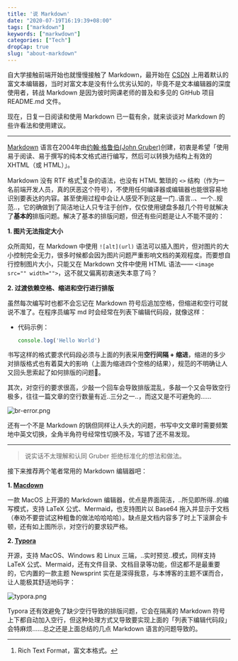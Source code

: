 ```yaml
---
title: '说 Markdown'
date: "2020-07-19T16:19:39+08:00"
tags: ["markdown"]
keywords: ["markwdown"]
categories: ["Tech"]
dropCap: true
slug: "about-markdown"
---
```

自大学接触前端开始也就慢慢接触了 Markdown，最开始在 [CSDN](https://blog.csdn.net/Xue_zenghui) 上用着默认的富文本编辑器，当时对富文本是没有什么优劣认知的，毕竟不是文本编辑器的深度使用者，转战 Markdown 是因为彼时网课老师的普及和多见的 GitHub 项目 README.md 文件。

现在，日复一日阅读和使用 Markdown 已一载有余，就来谈谈对 Markdown 的些许看法和使用建议。

---

[Markdown](https://daringfireball.net/projects/markdown/) 语言在2004年由[约翰·格鲁伯(John Gruber)](https://zh.wikipedia.org/wiki/%E7%B4%84%E7%BF%B0%C2%B7%E6%A0%BC%E9%AD%AF%E4%BC%AF)创建，初衷是希望「使用易于阅读、易于撰写的纯本文格式进行编写，然后可以转换为结构上有效的 XHTML（或 HTML）」。

Markdown 没有 RTF 格式[^1]复杂的语法，也没有 HTML 繁琐的 `<>` 结构（作为一名前端开发人员，真的厌恶这个符号），不使用任何编译器或编辑器也能很容易地识别要表达的内容。甚至使用过程中会让人感受不到这是一门..语言..、一个..规范..，它的确做到了简洁地让人只专注于创作，仅仅使用键盘多敲几个符号就解决了**基本的**排版问题。解决了基本的排版问题，但还有些问题是让人不能不提的：


**1. 图片无法指定大小**

众所周知，在 Markdown 中使用 `![alt](url)` 语法可以插入图片，但对图片的大小控制完全无力，很多时候都会因为图片问题严重影响文档的美观程度。而要想自行控制图片大小，只能又在 Markdown 文件中使用 HTML 语法—— `<image src="" width="">`，这不就又偏离初衷迷失本意了吗？

**2. 过渡依赖空格、缩进和空行进行排版**

虽然每次编写时也都不会忘记在 Markdown 符号后追加空格，但缩进和空行可就说不准了。在程序员编写 md 时会经常在列表下编辑代码段，就像这样：

- 代码示例：

    ```js
    console.log('Hello World')
    ```

书写这样的格式要求代码段必须与上面的列表采用**空行间隔 + 缩进**，缩进的多少对排版格式也有着莫大的影响（上面为缩进四个空格的结果），规范的不明确让人又回头思索起了如何排版的问题🤯。

其次，对空行的要求很高，少敲一个回车会导致排版混乱，多敲一个又会导致空行极多，往往一篇文章的空行数量有近..三分之一..，而这又是不可避免的……

![br-error.png](/images/markdown:br-error.png "缺少空行导致排版混乱")

还有一个不是 Markdown 的锅但同样让人头大的问题，书写中文文章时需要频繁地中英文切换，全角半角符号经常性切换不及，写错了还不易发现。

---

> 说实话不太理解和认同 Gruber 拒绝标准化的想法和做法。

接下来推荐两个笔者常用的 Markdown 编辑器吧：

**1. [Macdown](https://macdown.uranusjr.com/)**

一款 MacOS 上开源的 Markdown 编辑器，优点是界面简洁，..所见即所得..的编写模式，支持 LaTeX 公式、Mermaid，也支持图片以 Base64 拖入并显示于文档（奉劝不要尝试这种粗鲁的做法哈哈哈哈）。缺点是文档内容多了时上下滚屏会卡顿，还有如上图所示，对空行的要求较严格。

**2. [Typora](https://typora.io/)**

开源，支持 MacOS、Windows 和 Linux 三端，..实时预览..模式，同样支持 LaTeX 公式、Mermaid，还有文件目录、文档目录等功能，但这都不是最重要的，它内置的一款主题 Newsprint 实在是深得我意，与本博客的主题不谋而合，让人能极其舒适地码字：

![typora.png](/images/markdown:typora.png "Typora Newsprint 主题")

Typora 还有效避免了缺少空行导致的排版问题，它会在隔离的 Markdown 符号上下都自动加入空行，但这种处理方式又导致要实现上面的「列表下编辑代码段」会特麻烦……总之还是上面总结的几点 Markdown 语言的问题导致的。

[^1]: Rich Text Format，富文本格式。